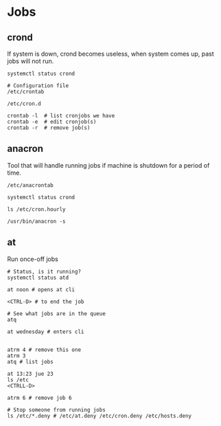 # Jobs

## crond

If system is down, crond becomes useless, when system comes up, past jobs will not run.  

    systemctl status crond

    # Configuration file
    /etc/crontab
    
    /etc/cron.d
    
    crontab -l  # list cronjobs we have  
    crontab -e  # edit cronjob(s)
    crontab -r  # remove job(s)
    
## anacron

Tool that will handle running jobs if machine is shutdown for a period of time.  

    /etc/anacrontab

    systemctl status crond

    ls /etc/cron.hourly

    /usr/bin/anacron -s

## at

Run once-off jobs

    # Status, is it running?
    systemctl status atd

    at noon # opens at cli

    <CTRL-D> # to end the job

    # See what jobs are in the queue
    atq

    at wednesday # enters cli


    atrm 4 # remove this one
    atrm 3
    atq # list jobs

    at 13:23 jue 23
    ls /etc
    <CTRLL-D>

    atrm 6 # remove job 6

    # Stop someone from running jobs
    ls /etc/*.deny # /etc/at.deny /etc/cron.deny /etc/hosts.deny

    

    
